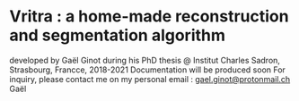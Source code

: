 # Vritra : a home-made reconstruction and segmentation algorithm
developed by Gaël Ginot during his PhD thesis @ Institut Charles Sadron, Strasbourg, Francce, 2018-2021
Documentation will be produced soon
For inquiry, please contact me on my personal email : gael.ginot@protonmail.ch
Gaël
